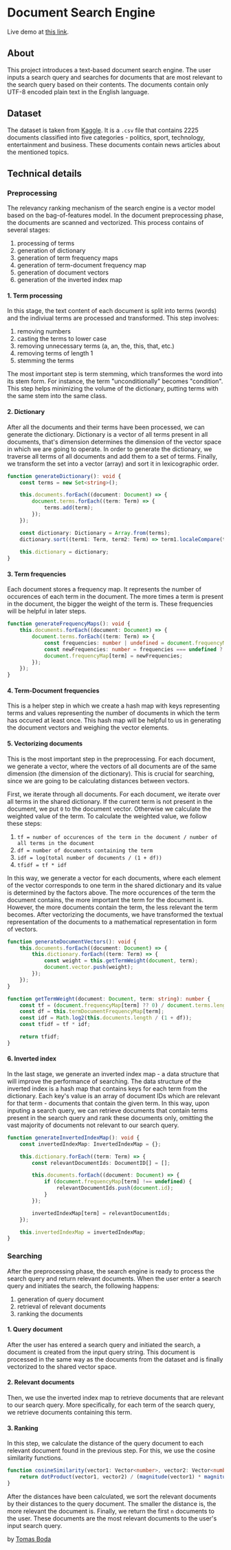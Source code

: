 # Document Search Engine

Live demo at [this link](https://search-engine-web.vercel.app/).

## About
This project introduces a text-based document search engine. The user inputs a search query and searches for documents that are most relevant to the search query based on their contents. The documents contain only UTF-8 encoded plain text in the English language.

## Dataset
The dataset is taken from [Kaggle](https://www.kaggle.com/datasets/sunilthite/text-document-classification-dataset/data). It is a `.csv` file that contains 2225 documents classified into five categories - politics, sport, technology, entertainment and business. These documents contain news articles about the mentioned topics.

## Technical details

### Preprocessing
The relevancy ranking mechanism of the search engine is a vector model based on the bag-of-features model. In the document preprocessing phase, the documents are scanned and vectorized. This process contains of several stages:
1. processing of terms
2. generation of dictionary
3. generation of term frequency maps
4. generation of term-document frequency map
5. generation of document vectors
6. generation of the inverted index map

#### 1. Term processing
In this stage, the text content of each document is split into terms (words) and the indiviual terms are processed and transformed. This step involves:
1. removing numbers
2. casting the terms to lower case
3. removing unnecessary terms (a, an, the, this, that, etc.)
4. removing terms of length 1
5. stemming the terms

The most important step is term stemming, which transformes the word into its stem form. For instance, the term "unconditionally" becomes "condition". This step helps minimizing the volume of the dictionary, putting terms with the same stem into the same class.

#### 2. Dictionary
After all the documents and their terms have been processed, we can generate the dictionary. Dictionary is a vector of all terms present in all documents, that's dimension determines the dimension of the vector space in which we are going to operate. In order to generate the dictionary, we traverse all terms of all documents and add them to a set of terms. Finally, we transform the set into a vector (array) and sort it in lexicographic order.

```ts
function generateDictionary(): void {
    const terms = new Set<string>();

    this.documents.forEach((document: Document) => {
        document.terms.forEach((term: Term) => {
            terms.add(term);
        });
    });

    const dictionary: Dictionary = Array.from(terms);
    dictionary.sort((term1: Term, term2: Term) => term1.localeCompare(term2));
    
    this.dictionary = dictionary;
}
```

#### 3. Term frequencies
Each document stores a frequency map. It represents the number of occurences of each term in the document. The more times a term is present in the document, the bigger the weight of the term is. These frequencies will be helpful in later steps.

```ts
function generateFrequencyMaps(): void {
    this.documents.forEach((document: Document) => {
        document.terms.forEach((term: Term) => {
            const frequencies: number | undefined = document.frequencyMap[term];
            const newFrequencies: number = frequencies === undefined ? 1 : frequencies + 1;
            document.frequencyMap[term] = newFrequencies;
        });
    });
}
```

#### 4. Term-Document frequencies
This is a helper step in which we create a hash map with keys representing terms and values representing the number of documents in which the term has occured at least once. This hash map will be helpful to us in generating the document vectors and weighing the vector elements.

#### 5. Vectorizing documents
This is the most important step in the preprocessing. For each document, we generate a vector, where the vectors of all documents are of the same dimension (the dimension of the dictionary). This is crucial for searching, since we are going to be calculating distances between vectors.

First, we iterate through all documents. For each document, we iterate over all terms in the shared dictionary. If the current term is not present in the document, we put `0` to the document vector. Otherwise we calculate the weighted value of the term. To calculate the weighted value, we follow these steps:
1. `tf = number of occurences of the term in the document / number of all terms in the document`
2. `df = number of documents containing the term`
3. `idf = log(total number of documents / (1 + df))`
4. `tfidf = tf * idf`

In this way, we generate a vector for each documents, where each element of the vector corresponds to one term in the shared dictionary and its value is determined by the factors above. The more occurences of the term the document contains, the more important the term for the document is. However, the more documents contain the term, the less relevant the term becomes. After vectorizing the documents, we have transformed the textual representation of the documents to a mathematical representation in form of vectors.

```ts
function generateDocumentVectors(): void {
    this.documents.forEach((document: Document) => {
        this.dictionary.forEach((term: Term) => {
            const weight = this.getTermWeight(document, term);
            document.vector.push(weight);
        });
    });
}

function getTermWeight(document: Document, term: string): number {
    const tf = (document.frequencyMap[term] ?? 0) / document.terms.length;
    const df = this.termDocumentFrequencyMap[term];
    const idf = Math.log2(this.documents.length / (1 + df));
    const tfidf = tf * idf;

    return tfidf;
}
```

#### 6. Inverted index
In the last stage, we generate an inverted index map - a data structure that will improve the performance of searching. The data structure of the inverted index is a hash map that contains keys for each term from the dictionary. Each key's value is an array of document IDs which are relevant for that term - documents that contain the given term. In this way, upon inputing a search query, we can retrieve documents that contain terms present in the search query and rank these documents only, omitting the vast majority of documents not relevant to our search query.

```ts
function generateInvertedIndexMap(): void {
    const invertedIndexMap: InvertedIndexMap = {};

    this.dictionary.forEach((term: Term) => {
        const relevantDocumentIds: DocumentID[] = [];

        this.documents.forEach((document: Document) => {
            if (document.frequencyMap[term] !== undefined) {
                relevantDocumentIds.push(document.id);
            }
        });

        invertedIndexMap[term] = relevantDocumentIds;
    });

    this.invertedIndexMap = invertedIndexMap;
}
```

### Searching
After the preprocessing phase, the search engine is ready to process the search query and return relevant documents. When the user enter a search query and initiates the search, the following happens:
1. generation of query document
2. retrieval of relevant documents
4. ranking the documents

#### 1. Query document
After the user has entered a search query and initiated the search, a document is created from the input query string. This document is processed in the same way as the documents from the dataset and is finally vectorized to the shared vector space.

#### 2. Relevant documents
Then, we use the inverted index map to retrieve documents that are relevant to our search query. More specifically, for each term of the search query, we retrieve documents containing this term.

#### 3. Ranking
In this step, we calculate the distance of the query document to each relevant document found in the previous step. For this, we use the cosine similarity functions.

```ts
function cosineSimilarity(vector1: Vector<number>, vector2: Vector<number>): number {
    return dotProduct(vector1, vector2) / (magnitude(vector1) * magnitude(vector2));
}
```

After the distances have been calculated, we sort the relevant documents by their distances to the query document. The smaller the distance is, the more relevant the document is. Finally, we return the first `n` documents to the user. These documents are the most relevant documents to the user's input search query.

by [Tomas Boda](https://github.com/TomasBoda)